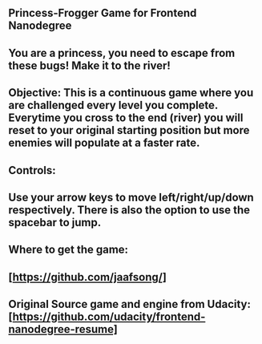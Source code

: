 
## Princess-Frogger Game for Frontend Nanodegree



## You are a princess, you need to escape from these bugs! Make it to the river!

## Objective: This is a continuous game where you are challenged every level you complete. Everytime you cross to the end (river) you will reset to your original starting position but more enemies will populate at a faster rate. 

## Controls: 
## Use your arrow keys to move left/right/up/down respectively. There is also the option to use the spacebar to jump. 

## Where to get the game:
## [https://github.com/jaafsong/]

## Original Source game and engine from Udacity: [https://github.com/udacity/frontend-nanodegree-resume]

